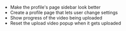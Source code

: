 - Make the profile's page sidebar look better
- Create a profile page that lets user change settings
- Show progress of the video being uploaded
- Reset the upload video popup when it gets uploaded
